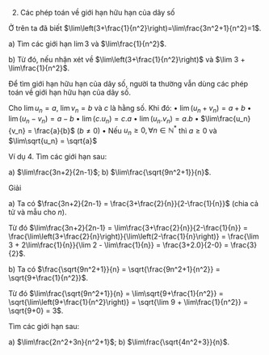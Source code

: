 2. Các phép toán về giới hạn hữu hạn của dãy số

Ở trên ta đã biết $\lim\left(3+\frac{1}{n^2}\right)=\lim\frac{3n^2+1}{n^2}=1$.

a) Tìm các giới hạn $\lim 3$ và $\lim\frac{1}{n^2}$.

b) Từ đó, nếu nhận xét về $\lim\left(3+\frac{1}{n^2}\right)$ và $\lim 3 + \lim\frac{1}{n^2}$.

Để tìm giới hạn hữu hạn của dãy số, người ta thường vẫn dùng các phép toán về giới hạn hữu hạn của dãy số.

Cho $\lim u_n = a$, $\lim v_n = b$ và $c$ là hằng số. Khi đó:
• $\lim(u_n + v_n) = a + b$                • $\lim(u_n - v_n) = a - b$
• $\lim(c . u_n) = c . a$                  • $\lim(u_n . v_n) = a . b$
• $\lim\frac{u_n}{v_n} = \frac{a}{b}$ $(b \neq 0)$    • Nếu $u_n \geq 0, \forall n \in \mathbb{N}^*$ thì $a \geq 0$ và $\lim\sqrt{u_n} = \sqrt{a}$

Ví dụ 4. Tìm các giới hạn sau:

a) $\lim\frac{3n+2}{2n-1}$;                b) $\lim\frac{\sqrt{9n^2+1}}{n}$.

Giải

a) Ta có $\frac{3n+2}{2n-1} = \frac{3+\frac{2}{n}}{2-\frac{1}{n}}$ (chia cả tử và mẫu cho $n$).

Từ đó $\lim\frac{3n+2}{2n-1} = \lim\frac{3+\frac{2}{n}}{2-\frac{1}{n}} = \frac{\lim\left(3+\frac{2}{n}\right)}{\lim\left(2-\frac{1}{n}\right)} = \frac{\lim 3 + 2\lim\frac{1}{n}}{\lim 2 - \lim\frac{1}{n}} = \frac{3+2.0}{2-0} = \frac{3}{2}$.

b) Ta có $\frac{\sqrt{9n^2+1}}{n} = \sqrt{\frac{9n^2+1}{n^2}} = \sqrt{9+\frac{1}{n^2}}$.

Từ đó $\lim\frac{\sqrt{9n^2+1}}{n} = \lim\sqrt{9+\frac{1}{n^2}} = \sqrt{\lim\left(9+\frac{1}{n^2}\right)} = \sqrt{\lim 9 + \lim\frac{1}{n^2}} = \sqrt{9+0} = 3$.

Tìm các giới hạn sau:

a) $\lim\frac{2n^2+3n}{n^2+1}$;            b) $\lim\frac{\sqrt{4n^2+3}}{n}$.